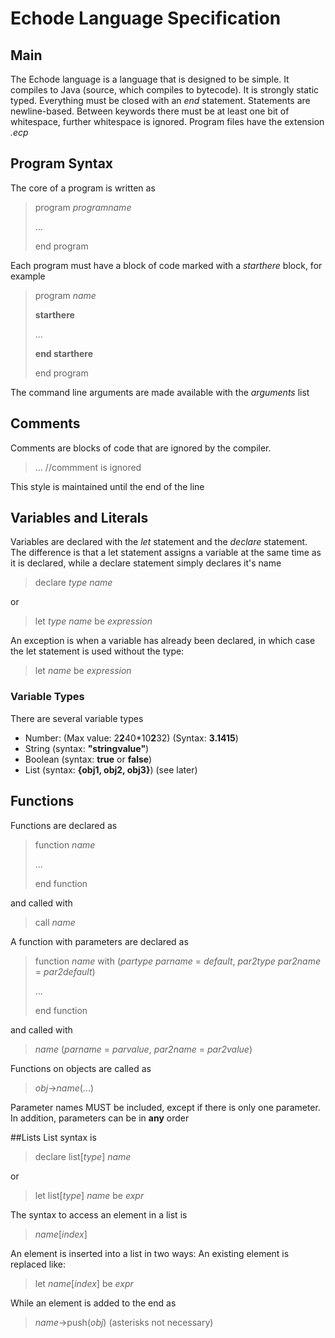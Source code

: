 Echode Language Specification
============================
## Main
The Echode language is a language that is designed to be simple. It compiles to Java (source, which compiles to bytecode).
It is strongly static typed.
Everything must be closed with an _end_ statement. Statements are newline-based. Between keywords there must be at least
one bit of whitespace, further whitespace is ignored.
Program files have the extension _.ecp_

## Program Syntax
The core of a program is written as
> program _programname_
>
> ...
>
> end program

Each program must have a block of code marked with a _starthere_ block, for example
> program _name_
>
> __starthere__
>
> ...
>
> __end starthere__
>
> end program

The command line arguments are made available with the _arguments_ list
## Comments
Comments are blocks of code that are ignored by the compiler.
> ... //commment is ignored

This style is maintained until the end of the line

## Variables and Literals
Variables are declared with the _let_ statement and the _declare_ statement. The difference is that a let statement
assigns a variable at the same time as it is declared, while a declare statement simply declares it's name
> declare _type_  _name_

or

> let _type_ _name_ be _expression_

An exception is when a variable has already been declared, in which case the let statement is used without the type:

> let _name_ be _expression_

### Variable Types
There are several variable types

 * Number: (Max value: 2**2**40*10**2**32) (Syntax: __3.1415__)
 * String (syntax: __"stringvalue"__)
 * Boolean (syntax: __true__ or __false__)
 * List (syntax: __{obj1, obj2, obj3}__) (see later)

## Functions

Functions are declared as
> function _name_
>
> ...
>
> end function

and called with
> call _name_

A function with parameters are declared as

> function _name_ with (_partype_ _parname_ = _default_, _par2type_ _par2name_ = _par2default_)
>
> ...
>
> end function

and called with
> _name_ (_parname_ = _parvalue_, _par2name_ = _par2value_)

Functions on objects are called as
> _obj_->_name_(...)

Parameter names MUST be included, except if there is only one parameter. In addition, parameters can be in __any__ order

##Lists
List syntax is
> declare list[_type_] _name_

or
> let list[_type_] _name_ be _expr_

The syntax to access an element in a list is
> _name_[_index_]

An element is inserted into a list in two ways: An existing element is replaced like:
> let _name_[_index_] be _expr_

While an element is added to the end as
> _name_->push(*obj*) (asterisks not necessary)